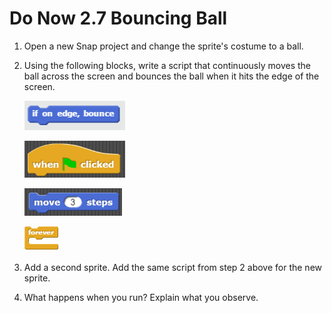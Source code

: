 # Do Now 2.7 Bouncing Ball

1. Open a new Snap project and change the sprite's costume to a ball.

2. Using the following blocks, write a script that continuously moves the ball across the screen and bounces the ball when it hits the edge of the screen.

    ![if on edge, bounce](ifedgebounce.png)

    ![when Green Flag clicked ](whenclicked.PNG)

    ![move 3 steps](move3.PNG)

    ![forever](forever.png)

3. Add a second sprite.  Add the same script from step 2 above for the new sprite.

4. What happens when you run?  Explain what you observe.
